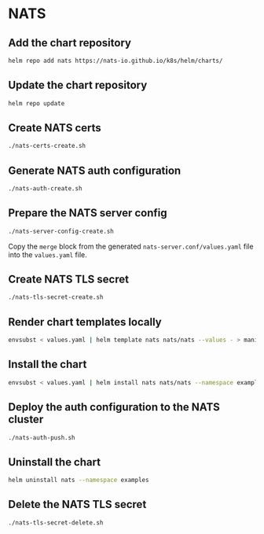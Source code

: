 # NATS

## Add the chart repository

```bash
helm repo add nats https://nats-io.github.io/k8s/helm/charts/
```

## Update the chart repository

```bash
helm repo update
```

## Create NATS certs

```bash
./nats-certs-create.sh
```

## Generate NATS auth configuration

```bash
./nats-auth-create.sh
```

## Prepare the NATS server config

```bash
./nats-server-config-create.sh
```

Copy the `merge` block from the generated `nats-server.conf/values.yaml` file into the `values.yaml` file.

## Create NATS TLS secret

```bash
./nats-tls-secret-create.sh
```

## Render chart templates locally

```bash
envsubst < values.yaml | helm template nats nats/nats --values - > manifest.yaml
```

## Install the chart

```bash
envsubst < values.yaml | helm install nats nats/nats --namespace examples --values -
```

## Deploy the auth configuration to the NATS cluster

```bash
./nats-auth-push.sh
```

## Uninstall the chart

```bash
helm uninstall nats --namespace examples
```

## Delete the NATS TLS secret

```bash
./nats-tls-secret-delete.sh
```
